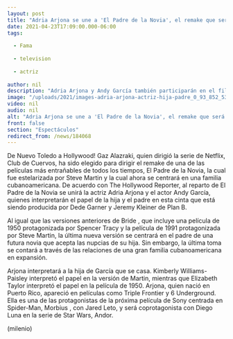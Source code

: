 ```yaml
---
layout: post
title: "Adria Arjona se une a 'El Padre de la Novia', el remake que será dirigido por Gaz Alazraki"
date: 2021-04-23T17:09:00.000-06:00
tags:
  
  - Fama
  
  - television
  
  - actriz
  
author: nil
description: "Adria Arjona y Andy García también participarán en el filme, el cual se centrará en una familia cubanoamericana. "
image: "/uploads/2021/images-adria-arjona-actriz-hija-padre_0_93_852_530.jpg"
video: nil
audio: nil
alt: "Adria Arjona se une a 'El Padre de la Novia', el remake que será dirigido por Gaz Alazraki"
front: false
section: "Espectáculos"
redirect_from: /news/184068
---
```


De Nuevo Toledo a Hollywood! Gaz Alazraki, quien dirigió la serie de Netflix, Club de Cuervos, ha sido elegido para dirigir el remake de una de las películas más entrañables de todos los tiempos, El Padre de la Novia, la cual fue estelarizada por Steve Martin y la cual ahora se centrará en una familia cubanoamericana.  De acuerdo con The Hollywood Reporter, al reparto de El Padre de la Novia se unirá la actriz Adria Arjona y el actor Andy García, quienes interpretarán el papel de la hija y el padre en esta cinta que está siendo producida por Dede Garner y Jeremy Kleiner de Plan B. 

​Al igual que las versiones anteriores de Bride , que incluye una película de 1950 protagonizada por Spencer Tracy y la película de 1991 protagonizada por Steve Martin, la última nueva versión se centrará en el padre de una futura novia que acepta las nupcias de su hija. Sin embargo, la última toma se contará a través de las relaciones de una gran familia cubanoamericana en expansión. 

Arjona interpretará a la hija de García que se casa. Kimberly Williams-Paisley interpretó el papel en la versión de Martin, mientras que Elizabeth Taylor interpretó el papel en la película de 1950. Arjona, quien nació en Puerto Rico, apareció en películas como Triple Frontier y 6 Underground. Ella es una de las protagonistas de la próxima película de Sony centrada en Spider-Man, Morbius , con Jared Leto, y será coprotagonista con Diego Luna en la serie de Star Wars, Andor.

(milenio)